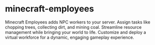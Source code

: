 # minecraft-employees
Minecraft Employees adds NPC workers to your server. Assign tasks like chopping trees, collecting dirt, and mining coal. Streamline resource management while bringing your world to life. Customize and deploy a virtual workforce for a dynamic, engaging gameplay experience.
